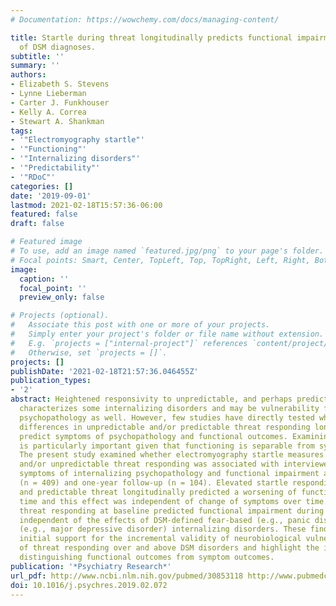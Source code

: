 ```yaml
---
# Documentation: https://wowchemy.com/docs/managing-content/

title: Startle during threat longitudinally predicts functional impairment independent
  of DSM diagnoses.
subtitle: ''
summary: ''
authors:
- Elizabeth S. Stevens
- Lynne Lieberman
- Carter J. Funkhouser
- Kelly A. Correa
- Stewart A. Shankman
tags:
- '"Electromyography startle"'
- '"Functioning"'
- '"Internalizing disorders"'
- '"Predictability"'
- '"RDoC"'
categories: []
date: '2019-09-01'
lastmod: 2021-02-18T15:57:36-06:00
featured: false
draft: false

# Featured image
# To use, add an image named `featured.jpg/png` to your page's folder.
# Focal points: Smart, Center, TopLeft, Top, TopRight, Left, Right, BottomLeft, Bottom, BottomRight.
image:
  caption: ''
  focal_point: ''
  preview_only: false

# Projects (optional).
#   Associate this post with one or more of your projects.
#   Simply enter your project's folder or file name without extension.
#   E.g. `projects = ["internal-project"]` references `content/project/deep-learning/index.md`.
#   Otherwise, set `projects = []`.
projects: []
publishDate: '2021-02-18T21:57:36.046455Z'
publication_types:
- '2'
abstract: Heightened responsivity to unpredictable, and perhaps predictable, threat
  characterizes some internalizing disorders and may be vulnerability factors for
  psychopathology as well. However, few studies have directly tested whether individual
  differences in unpredictable and/or predictable threat responding longitudinally
  predict symptoms of psychopathology and functional outcomes. Examining functioning
  is particularly important given that functioning is separable from symptoms of psychopathology.
  The present study examined whether electromyography startle measures of predictable
  and/or unpredictable threat responding was associated with interviewer-assessed
  symptoms of internalizing psychopathology and functional impairment at baseline
  (n = 409) and one-year follow-up (n = 104). Elevated startle responding to unpredictable
  and predictable threat longitudinally predicted a worsening of functioning over
  time and this effect was independent of change of symptoms over time. Importantly,
  threat responding at baseline predicted functional impairment during the follow-up
  independent of the effects of DSM-defined fear-based (e.g., panic disorder) or distress-misery
  (e.g., major depressive disorder) internalizing disorders. These findings provide
  initial support for the incremental validity of neurobiological vulnerability markers
  of threat responding over and above DSM disorders and highlight the importance of
  distinguishing functional outcomes from symptom outcomes.
publication: '*Psychiatry Research*'
url_pdf: http://www.ncbi.nlm.nih.gov/pubmed/30853118 http://www.pubmedcentral.nih.gov/articlerender.fcgi?artid=PMC6713600
doi: 10.1016/j.psychres.2019.02.072
---
```

